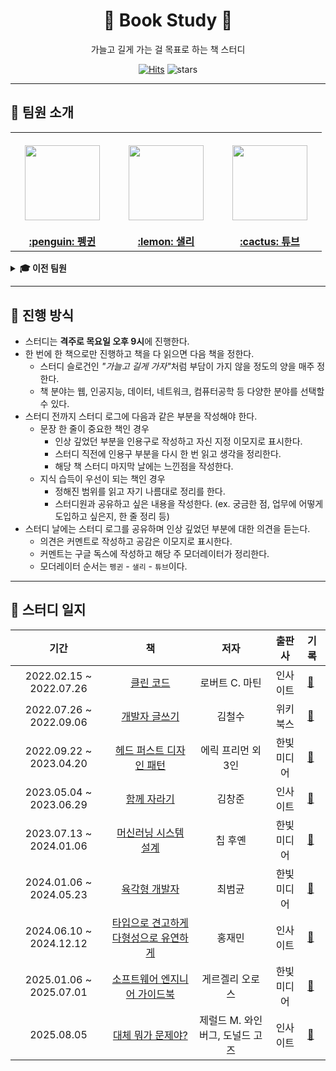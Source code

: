 <div align="center">
  <h1>📖 Book Study 📖</h1>
  <p>가늘고 길게 가는 걸 목표로 하는 책 스터디</p>
  <a href="https://hits.sh/github.com/boost-devs/book-study/"><img alt="Hits" src="https://hits.sh/github.com/boost-devs/book-study.svg?view=today-total&color=dfb317"/></a>
  <img src="https://img.shields.io/github/stars/boostcamp-ai-tech-4/book-study?color=ffd166" alt="stars"/>
</div>

---

## 👋 팀원 소개

<table>
  <tr height="160px">
    <th align="center" width="150px">
      <a href="https://github.com/CoodingPenguin"><img height="120px" width="120px" src="https://avatars.githubusercontent.com/u/37505775?s=460&u=44732fef53503e63d47192ce5c2de747eff5f0c6&v=4"/>
    </th>
    <th align="center" width="150px">
      <a href="https://github.com/bsm8734"><img height="120px" width="120px" src="https://avatars.githubusercontent.com/u/35002768?s=460&v=4"/></a>
    </th>
    <th align="center" width="150px">
      <a href="https://github.com/peacecheejecake"><img height="120px" width="120px" src="https://avatars.githubusercontent.com/u/29668380?v=4"/></a>
    </th>
  </tr>
  <tr>
    <td align="center" width="150px">
      <a href="https://github.com/coodingpenguin"><strong>:penguin: 펭귄</strong></a>
    </td>
    <td align="center" width="150px">
      <a href="https://github.com/bsm8734"><strong>:lemon: 샐리</strong></a>
    </td>
    <td align="center" width="150px">
      <a href="https://github.com/peacecheejecake"><strong>:cactus: 튜브</strong></a>
    </td>
  </tr>
</table>

<details>

<summary><strong>🎓 이전 팀원</strong></summary>

<table>
  <tr height="160px">
    <th align="center" width="150px">
      <a href="https://github.com/opijae"><img height="120px" width="120px" src="https://avatars.githubusercontent.com/u/26226101?v=4"/></a>
    </th>
  </tr>
  <tr>
    <td align="center" width="150px">
      <a href="https://github.com/opijae"><strong>:slightly_smiling_face: 후미</strong></a>
    </td>
  </tr>
</table>

</details>

---

## 📌 진행 방식

- 스터디는 **격주로 목요일 오후 9시**에 진행한다.
- 한 번에 한 책으로만 진행하고 책을 다 읽으면 다음 책을 정한다.
  - 스터디 슬로건인 <i>"가늘고 길게 가자"</i>처럼 부담이 가지 않을 정도의 양을 매주 정한다.
  - 책 분야는 웹, 인공지능, 데이터, 네트워크, 컴퓨터공학 등 다양한 분야를 선택할 수 있다.
- 스터디 전까지 스터디 로그에 다음과 같은 부분을 작성해야 한다.
  - 문장 한 줄이 중요한 책인 경우
    - 인상 깊었던 부분을 인용구로 작성하고 자신 지정 이모지로 표시한다.
    - 스터디 직전에 인용구 부분을 다시 한 번 읽고 생각을 정리한다.
    - 해당 책 스터디 마지막 날에는 느낀점을 작성한다.
  - 지식 습득이 우선이 되는 책인 경우
    - 정해진 범위를 읽고 자기 나름대로 정리를 한다.
    - 스터디원과 공유하고 싶은 내용을 작성한다. (ex. 궁금한 점, 업무에 어떻게 도입하고 싶은지, 한 줄 정리 등)
- 스터디 날에는 스터디 로그를 공유하며 인상 깊었던 부분에 대한 의견을 듣는다.
  - 의견은 커멘트로 작성하고 공감은 이모지로 표시한다.
  - 커멘트는 구글 독스에 작성하고 해당 주 모더레이터가 정리한다.
  - 모더레이터 순서는 `펭귄` - `샐리` - `튜브`이다.

---

## 📄 스터디 일지

|          기간           |                                              책                                               |              저자               |   출판사   | 기록                                                          |
| :---------------------: | :-------------------------------------------------------------------------------------------: | :-----------------------------: | :--------: | :------------------------------------------------------------ |
| 2022.02.15 ~ 2022.07.26 |               [클린 코드](https://product.kyobobook.co.kr/detail/S000001032980)               |         로버트 C. 마틴          |  인사이트  | [📝](./books/01-clean-code/)                                  |
| 2022.07.26 ~ 2022.09.06 |             [개발자 글쓰기](https://product.kyobobook.co.kr/detail/S000001766399)             |             김철수              |  위키북스  | [📝](./books/02-developer-writing/)                           |
| 2022.09.22 ~ 2023.04.20 |        [헤드 퍼스트 디자인 패턴](https://product.kyobobook.co.kr/detail/S000001810483)        |       에릭 프리먼 외 3인        | 한빛미디어 | [📝](./books/03-head-first-design-pattern/)                   |
| 2023.05.04 ~ 2023.06.29 |              [함께 자라기](https://product.kyobobook.co.kr/detail/S000001033071)              |             김창준              |  인사이트  | [📝](./books/04-growing-together)                             |
| 2023.07.13 ~ 2024.01.06 |         [머신러닝 시스템 설계](https://product.kyobobook.co.kr/detail/S000201212403)          |             칩 후옌             | 한빛미디어 | [📝](./books/05-machine-learning-system-design)               |
| 2024.01.06 ~ 2024.05.23 |             [육각형 개발자](https://product.kyobobook.co.kr/detail/S000203107475)             |             최범균              | 한빛미디어 | [📝](./books/06-hexagonal-developer)                          |
| 2024.06.10 ~ 2024.12.12 | [타입으로 견고하게 다형성으로 유연하게](https://product.kyobobook.co.kr/detail/S000210397750) |             홍재민              |  인사이트  | [📝](./books/07-robust-with-types-flexible-with-polymorphism) |
| 2025.01.06 ~ 2025.07.01 |     [소프트웨어 엔지니어 가이드북](https://product.kyobobook.co.kr/detail/S000214576874)      |         게르겔리 오로스         | 한빛미디어 | [📝](./books/08-the-software-engineer-guidebook)              |
|       2025.08.05        |           [대체 뭐가 문제야?](https://product.kyobobook.co.kr/detail/S000001032954)           | 제럴드 M. 와인버그, 도널드 고즈 |  인사이트  | [📝](./books/09-are-your-lights-on)                           |
